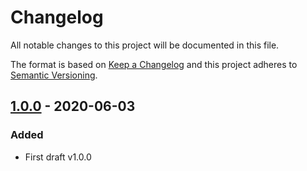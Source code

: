 # Changelog

All notable changes to this project will be documented in this file.

The format is based on [Keep a Changelog](http://keepachangelog.com/en/1.0.0/)
and this project adheres to [Semantic Versioning](http://semver.org/spec/v2.0.0.html).

## [1.0.0] - 2020-06-03

### Added
- First draft v1.0.0

[1.0.0]: https://gitlab.ilabt.imec.be/data-validation/validation-editor/shapevowl-spec/-/tags/v1.0.0
